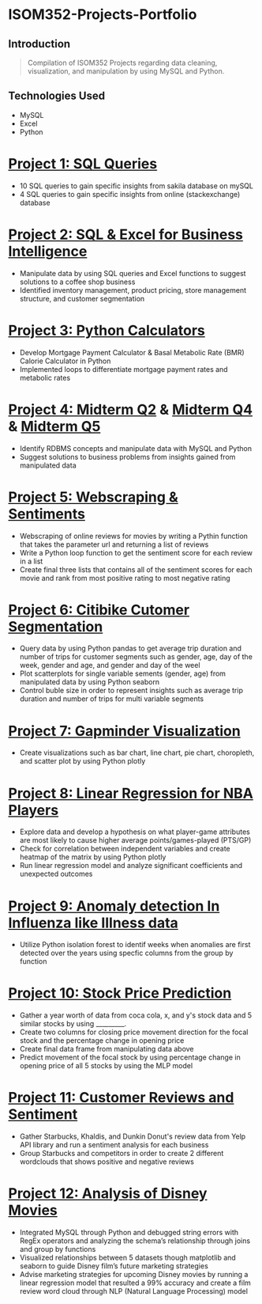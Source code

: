 # ISOM352-Projects-Portfolio
## Introduction
> Compilation of ISOM352 Projects regarding data cleaning, visualization, and manipulation by using MySQL and Python.


## Technologies Used
>  
* MySQL
* Excel
* Python


# [Project 1: SQL Queries](https://github.com/dakyungsilvialee/ISOM352-Projects-Portfolio/blob/master/SQL%20Queries.sql)
* 10 SQL queries to gain specific insights from sakila database on mySQL 
* 4 SQL queries to gain specific insights from online (stackexchange) database


# [Project 2: SQL & Excel for Business Intelligence](https://github.com/dakyungsilvialee/ISOM352-Projects-Portfolio/blob/master/SQL%20and%20Excel%20for%20Business%20Intelligence.sql)
* Manipulate data by using SQL queries and Excel functions to suggest solutions to a coffee shop business 
* Identified inventory management, product pricing, store management structure, and customer segmentation


# [Project 3: Python Calculators](https://github.com/dakyungsilvialee/ISOM352-Projects-Portfolio/blob/master/Python%20Calculators.py)
* Develop Mortgage Payment Calculator & Basal Metabolic Rate (BMR) Calorie Calculator in Python 
* Implemented loops to differentiate mortgage payment rates and metabolic rates 


# [Project 4: Midterm Q2](https://github.com/dakyungsilvialee/ISOM352-Projects-Portfolio/blob/master/Q2.sql) & [Midterm Q4](https://github.com/dakyungsilvialee/ISOM352-Projects-Portfolio/blob/master/Q4.py) & [Midterm Q5](https://github.com/dakyungsilvialee/ISOM352-Projects-Portfolio/blob/master/Q5.py)
* Identify RDBMS concepts and manipulate data with MySQL and Python
* Suggest solutions to business problems from insights gained from manipulated data


# [Project 5: Webscraping & Sentiments](https://github.com/dakyungsilvialee/ISOM352-Projects-Portfolio/blob/master/Webscraping%20and%20Sentiments.py)
* Webscraping of online reviews for movies by writing a Pythin function that takes the parameter url and returning a list of reviews
* Write a Python loop function to get the sentiment score for each review in a list
* Create final three lists that contains all of the sentiment scores for each movie and rank from most positive rating to most negative rating


# [Project 6: Citibike Cutomer Segmentation](https://github.com/dakyungsilvialee/ISOM352-Projects-Portfolio/blob/master/citibike%20customer%20segmentation.py)
* Query data by using Python pandas to get average trip duration and number of trips for customer segments such as gender, age, day of the week, gender and age, and gender and day of the weel 
* Plot scatterplots for single variable sements (gender, age) from manipulated data by using Python seaborn 
* Control buble size in order to represent insights such as average trip duration and number of trips for multi variable segments 


# [Project 7: Gapminder Visualization](https://github.com/dakyungsilvialee/ISOM352-Projects-Portfolio/blob/master/gapminder%20visualization.py)
* Create visualizations such as bar chart, line chart, pie chart, choropleth, and scatter plot by using Python plotly 


# [Project 8: Linear Regression for NBA Players](https://github.com/dakyungsilvialee/Analysis-of-Disney-Movies)
* Explore data and develop a hypothesis on what player-game attributes are most likely to cause higher average points/games-played (PTS/GP)
* Check for correlation between independent variables and create heatmap of the matrix by using Python plotly
* Run linear regression model and analyze significant coefficients and unexpected outcomes


# [Project 9: Anomaly detection In Influenza like Illness data](https://github.com/dakyungsilvialee/Analysis-of-Disney-Movies)
* Utilize Python isolation forest to identif weeks when anomalies are first detected over the years using specfic columns from the group by function


# [Project 10: Stock Price Prediction](https://github.com/dakyungsilvialee/Analysis-of-Disney-Movies)
* Gather a year worth of data from coca cola, x, and y's stock data and 5 similar stocks by using _________.
* Create two columns for closing price movement direction for the focal stock and the percentage change in opening price
* Create final data frame from manipulating data above
* Predict movement of the focal stock by using percentage change in opening price of all 5 stocks by using the MLP model


# [Project 11: Customer Reviews and Sentiment](https://github.com/dakyungsilvialee/Analysis-of-Disney-Movies)
* Gather Starbucks, Khaldis, and Dunkin Donut's review data from Yelp API library and run a sentiment analysis for each business
* Group Starbucks and competitors in order to create 2 different wordclouds that shows positive and negative reviews


# [Project 12: Analysis of Disney Movies](https://github.com/dakyungsilvialee/Analysis-of-Disney-Movies)
* Integrated MySQL through Python and debugged string errors with RegEx operators and analyzing the schema’s relationship through joins and group by functions
* Visualized relationships between 5 datasets though matplotlib and seaborn to guide Disney film’s future marketing strategies
* Advise marketing strategies for upcoming Disney movies by running a linear regression model that resulted a 99% accuracy and create a film review word cloud through NLP (Natural Language Processing) model
